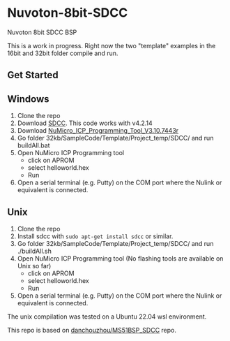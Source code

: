 # Nuvoton-8bit-SDCC
Nuvoton 8bit SDCC BSP


This is a work in progress. Right now the two "template" examples in the 16bit and 32bit folder compile and run.

## Get Started

## Windows
1. Clone the repo
2. Download [SDCC](http://sdcc.sourceforge.net/). This code works with v4.2.14 
3. Download [NuMicro_ICP_Programming_Tool_V3.10.7443r](https://www.nuvoton.com/tool-and-software/software-tool/programmer-tool/index.html)
3. Go folder 32kb/SampleCode/Template/Project_temp/SDCC/ and run buildAll.bat
4. Open NuMicro ICP Programming tool
	* click on APROM 
	* select helloworld.hex
	* Run
5. Open a serial terminal (e.g. Putty) on the COM port where the Nulink or equivalent is connected.

## Unix 
1. Clone the repo
2. Install sdcc with `sudo apt-get install sdcc` or similar.
3. Go folder 32kb/SampleCode/Template/Project_temp/SDCC/ and run ./buildAll.sh
4. Open NuMicro ICP Programming tool (No flashing tools are available on Unix so far)
	* click on APROM 
	* select helloworld.hex
	* Run
5. Open a serial terminal (e.g. Putty) on the COM port where the Nulink or equivalent is connected.

The unix compilation was tested on a Ubuntu 22.04 wsl environment. 







This repo is based on [danchouzhou/MS51BSP_SDCC](https://github.com/danchouzhou/MS51BSP_SDCC) repo. 
